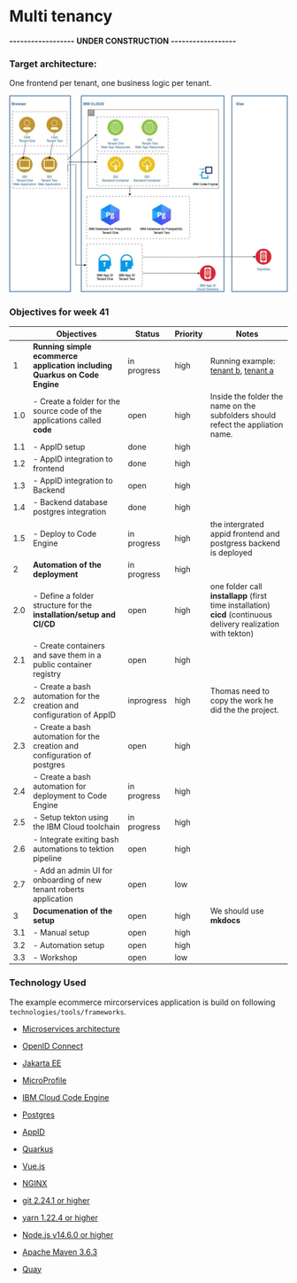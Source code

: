 # Multi tenancy

**------------------**
**UNDER CONSTRUCTION**
**------------------**

### Target architecture:

One frontend per tenant, one business logic per tenant.

![](documentation/images/Mulit-Tenancy-architecture-codeengine-serverless.jpg)

### Objectives for week 41

|   | Objectives |  Status | Priority |  Notes | 
|---|---|---|---|---|
| 1 | **Running simple ecommerce application including Quarkus on Code Engine** |  in progress | high |Running example: [tenant b](https://frontend-oidc-b.ceqctuyxg6m.us-south.codeengine.appdomain.cloud/), [tenant a](https://frontend-oidc-a.ceqctuyxg6m.us-south.codeengine.appdomain.cloud/)  |
| 1.0 | - Create a folder for the source code of the applications called **code** |  open | high | Inside the folder the name on the subfolders should refect the appliation name. |
| 1.1 | - AppID setup |  done | high |  |
| 1.2 | - AppID integration to frontend |  done | high |  |
| 1.3 | - AppID integration to Backend |  open | high |  |
| 1.4 | - Backend database postgres integration |  done | high |  |
| 1.5 | - Deploy to Code Engine |  in progress | high | the intergrated appid frontend and postgress backend is deployed |
| 2 | **Automation of the deployment** | in progress | high |  |
| 2.0 | - Define a folder structure for the **installation/setup and CI/CD** | open | high | one folder call **installapp** (first time installation) **cicd** (continuous delivery realization with tekton) |
| 2.1 | - Create containers and save them in a public container registry | open | high |  |
| 2.2 | - Create a bash automation for the creation and configuration of AppID | inprogress | high | Thomas need to copy the work he did the the project. |
| 2.3 | - Create a bash automation for the creation and configuration of postgres | open | high |  |
| 2.4 | - Create a bash automation for deployment to Code Engine | in progress | high |  |
| 2.5 | - Setup tekton using the IBM Cloud toolchain | in progress | high |  |
| 2.6 | - Integrate exiting bash automations to tektion pipeline | open | high |  |
| 2.7 | - Add an admin UI for onboarding of new tenant roberts application | open | low |  |
| 3 | **Documenation of the setup** | open | high | We should use **mkdocs** |  
| 3.1 | - Manual setup | open | high |  |  
| 3.2 | - Automation setup | open | high |  |
| 3.3 | - Workshop  | open | low |  |

### Technology Used

The example ecommerce mircorservices application is build on following `technologies/tools/frameworks`.

  * [Microservices architecture](https://en.wikipedia.org/wiki/Microservices)
  * [OpenID Connect](https://openid.net/connect/)
  * [Jakarta EE](https://jakarta.ee/)
  * [MicroProfile](https://microprofile.io/)

  * [IBM Cloud Code Engine](https://cloud.ibm.com/docs/codeengine?topic=codeengine-about)
  * [Postgres](https://cloud.ibm.com/databases/databases-for-postgresql/create)
  * [AppID](https://www.ibm.com/de-de/cloud/app-id)
  * [Quarkus](https://quarkus.io/ingress)
  * [Vue.js](https://vuejs.org/)
  
  * [NGINX](https://www.nginx.com/)
  * [git 2.24.1 or higher](https://git-scm.com/book/en/v2/Getting-Started-Installing-Git)
  * [yarn 1.22.4 or higher](https://yarnpkg.com)
  * [Node.js v14.6.0 or higher](https://nodejs.org/en/)
  * [Apache Maven 3.6.3](https://maven.apache.org/ref/3.6.3/maven-embedder/cli.html)
  * [Quay](https://quay.io/)


